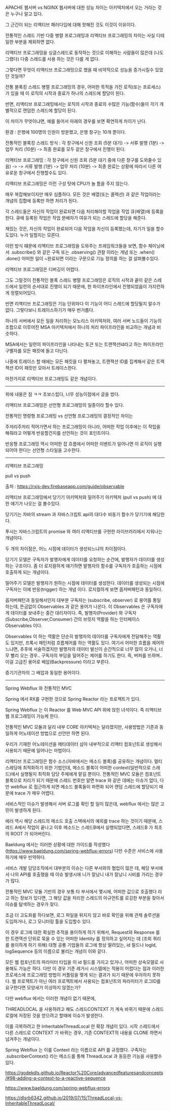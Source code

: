 APACHE 웹서버 vs  NGINX 웹서버에 대한 성능 차이는 아키텍처에서 오는 거라는 것은 누구나 알고 있다.

그 근간이 되는 리액티브 패러다임에 대해 핫해진 것도 이것이 이유이다.

전통적인 스레드 기반 다중 병렬 프로그래밍과 리액티브 프로그래밍의 차이는 사실 디테일한 부분을 제외하면 없다.

리액티브 프로그래밍을 싱글스레드로 동작하는 것으로 이해하는 사람들이 많은데 (나도 그랬다) 다중 스레드를 사용 하는 것은 다를 게 없다.

그렇다면 무엇이 리액티브 프로그래밍으로 했을 때 비약적으로 성능을 증가시킬수 있었던 것일까?

전통 블록킹 스레드 병렬 프로그래밍의 경우, 어떠한 목적을 가진 로직(또는 프로세스)가 있을 때 이 로직의 시작과 종료가 하나의 스레드에 할당이 된다.

반면, 리액티브 프로그래밍에서는 로직의 시작과 종료의 수많은 기능(함수)들이 각기 개별적으로 랜덤한 스레드에 할당이 된다.

이 차이가 무엇이냐면, 예를 들어서 아래의 경우를 보면 확연하게 차이가 난다.

환경 : 은행에 100명의 인원이 방문했고, 은행 창구는 10개 뿐이다.

전통적인 블록킹 스레드 방식 : 각 창구에서 신원 조회 (5분 대기) ->  서류 발행 (1분)  -> 업무 처리 (10분) -> 최종 완료를 모두 같은 창구에서 진행이 된다.

리액티브 프로그래밍 : 각 창구에서 신원 조회 (5분 대기 중에 다른 창구를 도와줄수 있음) -> -> 서류 발행 (1분) -> 업무 처리 (10분) -> 최종 완료는 상황에 따라서 다른 여유로운 창구에서 진행할수도 있다.

리액티브 프로그래밍은 이런 구성 탓에 CPU가 놀 틈을 주지 않는다.

매우 복잡해보이지만 매우 심플하다. 모든 것은 배열(또는 콜렉션) 과 같은 작업이라는 개념의 집합에 등록만 하면 처리가 된다.

각 스레드들은 자신의 작업이 완료되면 다음 처리해야할 작업을 작업 큐(배열)에 등록을 한다. 큐에 등록된 작업은 작업 분배자가 여유가 되는 스레드에 할당을 해준다.

재밌는 것은, 자신의 작업이 완료되어 다음 작업을 자신이 등록했는데, 자기가 일을 할수 도있다. 누가 일할지는 모른다.

이런 방식 떄문에 리액티브 프로그래밍을 도와주는 프레임워크들을 보면, 함수 체이닝에서 .subscribe() 와 같은 구독 또는 .observing() 관찰 이라는 개념 또는 .when() .done() 어떠한 일이 ~완료되면 이라는 구문으로 기능 정의를 하는 걸 살펴볼수있다.

리액티브 프로그래밍은 디버깅이 어렵다.

그도 그럴것이 전통적인 블록 스레드 병렬 프로그래밍은 로직의 시작과 끝이 같은 스레드에서 일련의 순서대로 진행이 되기 때문에, 한 파이프라인에서 진행되었음이 가지런하게 정렬되어있다. 

반면 리액티브 프로그래밍은 기능 단위마다 이 기능이 어디 스레드에 할당될지 알수가 없다. 그렇다보니 트레이스하기가 매우 번거롭다.

하나의 서버에서 모든 일을 처리하는 모노리스 아키텍처와, 여러 서버 노드들이 기능의 조합으로 이루어진 MSA 아키텍처에서 하나의 처리 파이프라인을 비교하는 개념과 비슷하다.

MSA에서는 일련의 파이프라인을 나타내는 토큰 또는 트랜잭션Id라고 하는 파이프라인 구별자를 모든 패킷에 들고 다닌다. 

나중에 트레이스 할 때에는 모든 패킷을 다 펼쳐놓고, 트랜잭션 ID를 집계해서 같은 트랙잭션 ID이 패킷만 모아서 트레이스한다.

마찬가지로 리액티브 프로그래밍도 같은 개념이다.


---

위에 내용은 참 ㅋㅋ 초보스럽다, 너무 성능이점에서 글을 썼다.

리액티브 프로그래밍은 선언형 프로그래밍의 일종이라 할수 있다.

전통적인 명령형 프로그래밍 vs 선언형 프로그래밍의 결정적인 차이는

주저리주저리 적어가면서 하는 프로그래밍이 아니라, 어떠한 작업 이후에는 이 작업을 해줘라고 어떻게 반응할건지를 선언하는 것이 포인트이다.

반응형 프로그래밍 역시 어떠한 잡 흐름에서 어떠한 이벤트가 일어나면 이 로직이 실행되어야 한다는 선언형 스타일을 고수한다.




---

리액티브 프로그래밍

pull vs push

출처 : https://rxjs-dev.firebaseapp.com/guide/observable

리액티브 프로그래밍에서 당기기 아키텍처와 밀어주기 아키텍처 (pull vs push) 에 대한 얘기가 나오는 걸 볼수있다.

당기기는 자바의 stream 과 자바스크립트 api의 대다수 비동기 함수가 당기기에 해당한다.

푸시는 자바스크립트의 promise 와 여러 리액티브를 구현한 라이브러리에서 지워나는 개념이다.

두 개의 차이점은, 어느 시점에 데이터가 생성되느냐의 차이점이다.

당기기 모델은 구독자가 발행자에게 데이터를 요청하는 순간에, 발행자가 데이터를 생성하는 구조이다. 좀 더 로지컬하게 얘기하면 발행자의 함수를 구독자가 호출하는 시점에 호출하게 되는 개념이다.

밀어주기 모델은 발행자가 원하는 시점에 데이터를 생성한다. 데이터를 생성되는 시점에 구독자는 이에 반응(trigger) 하는 개념 이다. 로지컬하게 보면 옵저버패턴과 동일하다.

옵저버패턴과 동일해서인지 대부분 구독자는 (subscribe, observer) 로 용어를 통일하는데, 뜬금없이 Observables 과 같은 용어가 나온다. 이 Observables 은 구독자에게 데이터를 보내주는 중간 대리자이다. 즉, 발행자(Provider) 와 구독자(Subscribe,Observer,Consumer) 간의 브릿지 역활을 하는 인터페이스  Observables 이다. 

Observables 이 하는 역활은 단순히 발행자의 데이터를 구독자에게 전달해주는 역활도 있지만, 프록시 패턴처럼 흐름제어를 하는 역활도 있다. 여기서 어떠한 흐름을 제어하느냐면, 추후에 서술하겠지만 발행자의 데이터 발신이 순간적으로 너무 많이 오거나, 너무 빨리 오는 경우.. 구독자의 부담을 덜어주는 제어를 하기도 한다. 즉, 버퍼를 뜨하며.. 이걸 고급진 용어로 배압(Backpressure) 이라고 부른다.

증기기관차의 그 배압과 동일한 용어이다. 


---

Spring Webflux 와 전통적인 MVC

Spring 에서 RX를 구현한 것으로 Spring Reactor 라는 프로젝트가 있다.

Spring Webflux 는 이 Reactor 를 Web MVC API 위에 얹힌 녀석이다. 즉 리액티브 웹 프로그래밍이 가능케 한다.

전통적인 MVC 모듈과 달리 내부 CORE 아키텍쳐는 달라졌지만, 사용방법은 기존과 동일하게 어노테이션 방법으로 선언만 하면 된다.

우리가 기재한 어노테이션을 메타데이터 삼아 내부적으로 리액터 컴포넌트로 생성해서 사용되기 때문에 일어나는 마법이다.

리액티브 프로그래밍은 함수 소스(자바에서는 메소드 블록)를 공유하는 개념이다. 멀티스레딩에 최적화하기 위한 기법인데, 메소드 블록이 어떠한 context(일반적으로 스레드)에서 실행될지 최적화 담당 주체에게 맡길 뿐이다. 전통적인 MVC 모듈은 컴포넌트 블록으로 처리가 되기 때문에 스레드 번호만 알면 trace 와 같은 데에는 이슈가 없다, 다만 webflux 로 접근하게 되면 메소드 블록들이 파편화 되어 랜덤 스레드에 할당되기 때문에 trace 가 매우 어렵다.

서비스적인 이슈가 발생해서 서버 로그를 확인 할 일이 많은데, webflux 에서는 많은 고민이 발생하게 된다.

에러 역시 해당 스레드의 메소드 호출 스택에서의 예외를 trace 하는 것이기 때문에, 스레드 A에서 작업이 끝나고 이후 메소드는 스레드B에서 실행되었다면, 스레드B 가 최초의 ROOT 가 되어버린다.

Baeldung 에서는 이러한 상황에 대한 가이드를 작성했다(https://www.baeldung.com/spring-webflux-errors) 다만 수준은 서비스에 사용하기에 매우 빈약하다.

서비스 개발 담당조직에서 대부분의 이슈는 다른 부서와의 협업이 많은 데, 해당 부서에서 나의 API를 호출했을 때 이슈 발생시에 니가 잘났니 내가 잘났니 시비를 가리는 경우가 많다.

전통적인 MVC 모듈 기반의 경우 보통 타 부서에서 몇시에, 어떠한 값으로 호출했다 라고 하는 정보가 있다면, 그 해당 값을 처리한 스레드의 아규먼트를 로깅한 부분을 찾아서 이슈를 탐색하는 경우가 잦다.

조금 더 고도화를 하다보면, 로그 파일을 뒤지지 않고 바로 확인을 위해 관제 솔루션을 도입하거나, 로그 모니터링 툴을 도입할수 있다. 

이 경우 로그에 대한 확실한 추적을 용이하게 하기 위해서, Request와 Response 를 한 트랜잭션 단위로 묶을 수 있는 어떠한 Identity 를 정의하고 싶어지는 데 (조회 쿼리를 용이하게 하기 위해) 대형 공룡 기업들의 로그에 항상 딸려있는, id 필드나 logId, logSequence 등의 이름으로 불리는 개념이 이와 같다.

모든 웹 컴포넌트의 파라미터 타입을 이 id 필드를 가지고 있거나, 어떠한 상속모델로 사용해도 가능은 하다. 다만 이 경우 기존 레거시 시스템에는 적용이 어렵다는 점과 이러한 프로세스에 프로그래밍 방법이 커플링을 맺게 되는 결과가 되기 때문에 우아하지 못하다. 웹 프로젝트가 아닌 여러 프로젝트에서 사용되는 컴포넌트의 파라미터가 로그ID를 요구한다면 모양새가 이상하지 않겠는가?

다만 webflux 에서는 이러한 개념이 없기 때문에, 

THREADLOCAL 을 사용하려고 해도 스레드CONTEXT 가 계속 바뀌기 때문에 스레드로컬에 저장된 것을 얻으려고 할때에 이슈가 발생한다.

이를 극복하려고 한 InheritableThreadLocal 란 확장 개념이 있다. 시작 스레드에서 다른 스레드로 CONTEXT 가 바뀌는 경우, 기존 CONTEXT의 내용을 CLONE 하면서 넘겨주는 개념이다.

Spring Webflux 는 이를 Context 라는 이름으로 API 를 규정했다. 구족자는 .subscriberContext() 라는 메소드를  통해 ThreadLocal 과 동등한 기능을 사용할수 있다.



https://godekdls.github.io/Reactor%20Core/advancedfeaturesandconcepts/#98-adding-a-context-to-a-reactive-sequence

https://www.baeldung.com/spring-webflux-errors

https://dlsrb6342.github.io/2019/07/15/ThreadLocal-vs-InheritableThreadLocal/




